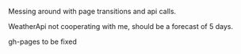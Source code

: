 Messing around with page transitions and api calls.

WeatherApi not cooperating with me, should be a forecast of 5 days.

gh-pages to be fixed
